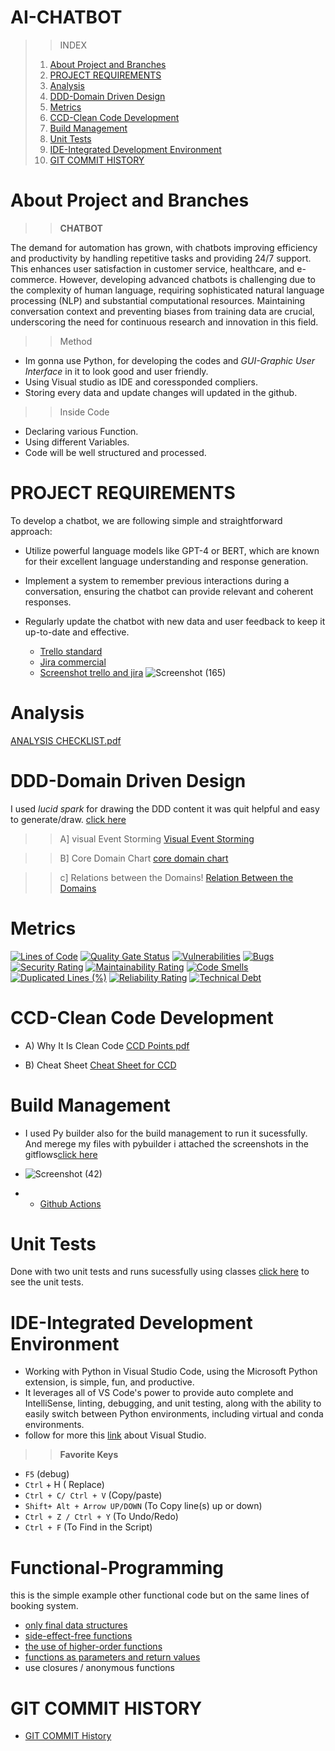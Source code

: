 # **AI-CHATBOT**
>>INDEX
>1. [About Project and Branches](#about-project-and-branches)
>2. [PROJECT REQUIREMENTS](#project-requirements)
>3. [Analysis](#analysis)
>4. [DDD-Domain Driven Design](#ddd-domain-driven-design)
>5. [Metrics](#metrics)
>6. [CCD-Clean Code Development](#ccd-clean-code-development)
>7. [Build Management](#build-management)
>8. [Unit Tests](#unit-tests)
>9. [IDE-Integrated Development Environment](#ide-integrated-development-environment)
>10.   [GIT COMMIT HISTORY](#git-commit-history)






# **About Project and Branches**
  >> **CHATBOT**
  
The demand for automation has grown, with chatbots improving efficiency and productivity by
handling repetitive tasks and providing 24/7 support. This enhances user satisfaction in customer service, healthcare, and e-commerce. However, developing advanced chatbots is challenging due to
the complexity of human language, requiring sophisticated natural language processing (NLP) and substantial computational resources. Maintaining conversation context and preventing biases from
training data are crucial, underscoring the need for continuous research and innovation in this field.
>> Method 
+ Im gonna use Python, for developing the codes and *GUI-Graphic User Interface* in it to look good and user friendly.
+ Using Visual studio as IDE and coressponded compliers.
+ Storing every data and update changes will updated in the github.
>> Inside Code
+ Declaring various Function.
+ Using different Variables.
+ Code will be well structured and processed.





# **PROJECT REQUIREMENTS**
To develop a chatbot, we are following simple and straightforward approach:
- Utilize powerful language models like GPT-4 or BERT, which are known for their excellent
language understanding and response generation.
- Implement a system to remember previous interactions during a conversation, ensuring the
chatbot can provide relevant and coherent responses.
- Regularly update the chatbot with new data and user feedback to keep it up-to-date and
effective.

   + [Trello standard](https://trello.com/invite/b/wsOhXSYk/ATTIf94b02cf64e3d07b4bba4bd20388c9f2C9B9C9B9/online-playground-booking)
   + [Jira commercial](https://playgroundbooking.atlassian.net/jira/software/projects/OPB/boards/1)
   + [Screenshot trello and jira](https://github.com/sunny-102000/Playground-Booking-System/tree/main/Project%20requirements)
![Screenshot (165)](https://github.com/user-attachments/assets/be43e3fb-386d-487c-9827-455a705f00d4)




# **Analysis**
 [ANALYSIS CHECKLIST.pdf](https://github.com/user-attachments/files/16367554/ANALYSIS.CHECKLIST.pdf)


# **DDD-Domain Driven Design**
 I used *lucid spark* for drawing the DDD content it was quit helpful and easy to generate/draw. [click here](https://lucid.app/lucidspark/e011e027-ff44-4045-8276-65f4a47ae37e/edit?invitationId=inv_7eb87a6e-b611-4c50-9632-16a72d476e28&page=0_0#)
 
>> A] visual Event Storming
[Visual Event Storming](https://github.com/sunny-102000/Playground-Booking-System/blob/main/DDD/storm%20event.jpg)

>> B] Core Domain Chart
[core domain chart](https://github.com/sunny-102000/Playground-Booking-System/blob/main/DDD/core%20domain%20chart.jpeg)

>> c] Relations between the Domains!
[Relation Between the Domains](https://github.com/sunny-102000/Playground-Booking-System/blob/main/DDD/relation%20between%20domains.jpeg)



# **Metrics**
[![Lines of Code](https://sonarcloud.io/api/project_badges/measure?project=sunny-102000_SECRET-CODES&metric=ncloc)](https://sonarcloud.io/summary/new_code?id=sunny-102000_SECRET-CODES)
[![Quality Gate Status](https://sonarcloud.io/api/project_badges/measure?project=sunny-102000_SECRET-CODES&metric=alert_status)](https://sonarcloud.io/summary/new_code?id=sunny-102000_SECRET-CODES)
[![Vulnerabilities](https://sonarcloud.io/api/project_badges/measure?project=sunny-102000_SECRET-CODES&metric=vulnerabilities)](https://sonarcloud.io/summary/new_code?id=sunny-102000_SECRET-CODES)
[![Bugs](https://sonarcloud.io/api/project_badges/measure?project=sunny-102000_SECRET-CODES&metric=bugs)](https://sonarcloud.io/summary/new_code?id=sunny-102000_SECRET-CODES)
[![Security Rating](https://sonarcloud.io/api/project_badges/measure?project=sunny-102000_SECRET-CODES&metric=security_rating)](https://sonarcloud.io/summary/new_code?id=sunny-102000_SECRET-CODES)
[![Maintainability Rating](https://sonarcloud.io/api/project_badges/measure?project=sunny-102000_SECRET-CODES&metric=sqale_rating)](https://sonarcloud.io/summary/new_code?id=sunny-102000_SECRET-CODES)
[![Code Smells](https://sonarcloud.io/api/project_badges/measure?project=sunny-102000_SECRET-CODES&metric=code_smells)](https://sonarcloud.io/summary/new_code?id=sunny-102000_SECRET-CODES)
[![Duplicated Lines (%)](https://sonarcloud.io/api/project_badges/measure?project=sunny-102000_SECRET-CODES&metric=duplicated_lines_density)](https://sonarcloud.io/summary/new_code?id=sunny-102000_SECRET-CODES)
[![Reliability Rating](https://sonarcloud.io/api/project_badges/measure?project=sunny-102000_SECRET-CODES&metric=reliability_rating)](https://sonarcloud.io/summary/new_code?id=sunny-102000_SECRET-CODES)
[![Technical Debt](https://sonarcloud.io/api/project_badges/measure?project=sunny-102000_SECRET-CODES&metric=sqale_index)](https://sonarcloud.io/summary/new_code?id=sunny-102000_SECRET-CODES)


# **CCD-Clean Code Development**
  + A) Why It Is Clean Code
        [CCD Points pdf](https://github.com/sunny-102000/Playground-Booking-System/blob/main/CCD/CCD.pdf)
    
  + B) Cheat Sheet [Cheat Sheet for CCD](https://github.com/sunny-102000/Playground-Booking-System/blob/main/CCD/CCD%20Cheat%20Sheet.pdf)

# **Build Management**

+ I used Py builder also for the build management to run it sucessfully. And merege my files with pybuilder i attached the screenshots in the gitflows[click here](https://github.com/sunny-102000/Playground-Booking-System/tree/main/.github/workflows)

+ ![Screenshot (42)](https://github.com/sunny-102000/Playground-Booking-System/assets/63388965/1960a9e8-beb0-4baf-9737-e3b0d529cf19)
+ 
  + [Github Actions](https://github.com/sunny-102000/Playground-Booking-System/tree/main/.github/workflows)

# **Unit Tests**


Done with two unit tests and runs sucessfully using classes [click here](https://github.com/sunny-102000/Playground-Booking-System/tree/main/Unit%20Tests) to see the unit tests. 


# **IDE-Integrated Development Environment**

   + Working with Python in Visual Studio Code, using the Microsoft Python extension, is simple, fun, and productive. 
   + It leverages all of VS Code's power to provide auto complete and IntelliSense, linting, debugging, and unit testing, along with the ability to easily switch between Python environments, including virtual and conda environments.
   + follow for more this [link](https://code.visualstudio.com/docs/languages/python) about Visual Studio.
   >> **Favorite Keys**
   + ```F5``` (debug)
   + ```Ctrl``` + H ( Replace)
   +  ```Ctrl + C/ Ctrl + V``` (Copy/paste)
   + ```Shift+ Alt + Arrow UP/DOWN``` (To Copy line(s) up or down)
   + ```Ctrl + Z / Ctrl + Y``` (To Undo/Redo)
   +  ```Ctrl + F```  (To Find in the Script)

# **Functional-Programming**
 this is the simple example other functional code but on the same lines of booking system. 
  + [only final data structures](https://github.com/sunny-102000/Playground-Booking-System/blob/9584ca564c3096186038f123d6bd2dca57a9c55a/Functional%20Programming/fp.py#L1-L7)
  + [side-effect-free functions](https://github.com/sunny-102000/Playground-Booking-System/blob/9584ca564c3096186038f123d6bd2dca57a9c55a/Functional%20Programming/fp.py#L8-L16)
  + [the use of higher-order functions](https://github.com/sunny-102000/Playground-Booking-System/blob/64ce624783a7e4a0b435f55d8278915734d9ab9f/Functional%20Programming/fp.py#L24-L35)
  + [functions as parameters and return values](https://github.com/sunny-102000/Playground-Booking-System/blob/416daaa79fbebe78880e799988fbab23b1a2c171/Functional%20Programming/fp.py#L42-L47)
  + use closures / anonymous functions
 

# **GIT COMMIT HISTORY**
   + [GIT COMMIT History](https://github.com/sunny-102000/SECRET-CODES/commits/main)
   
